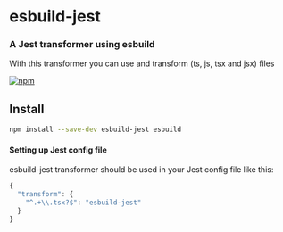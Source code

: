 # esbuild-jest

### A Jest transformer using esbuild
With this transformer you can use and transform (ts, js, tsx and jsx) files

[![npm](https://img.shields.io/npm/v/esbuild-jest.svg)](https://www.npmjs.com/package/esbuild-jest)

## Install

```bash
npm install --save-dev esbuild-jest esbuild
```

#### Setting up Jest config file

esbuild-jest transformer should be used in your Jest config file like this:

```js
{
  "transform": {
    "^.+\\.tsx?$": "esbuild-jest"
  }
}
```
